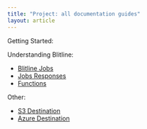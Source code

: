 ```yaml
---
title: "Project: all documentation guides"
layout: article
---
```


Getting Started:


Understanding Blitline:

- [Blitline Jobs](/articles/jobs.html)
- [Jobs Responses](/articles/job_response.html)
- [Functions](/articles/functions.html)

Other:

- [S3 Destination](/articles/s3_destination.html)
- [Azure Destination](/articles/azure_destination.html)
